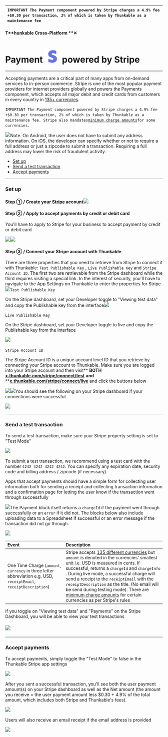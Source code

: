 | `IMPORTANT The Payment component powered by Stripe charges a 4.9% fee +$0.30 per transaction, 2% of which is taken by Thunkable as a maintenance fee` |
| :--- |


#### T**hunkable Cross-Platform **✕

# Payment ![](/assets/iOSviewIconStripe.png) powered by Stripe

---

Accepting payments are a critical part of many apps from on-demand services to in-person commerce. Stripe is one of the most popular payment providers for internet providers globally and powers the Payments component, which accepts all major debit and credit cards from customers in every country in [135+ currencies](https://stripe.com/docs/currencies).

`IMPORTANT The Payment component powered by Stripe charges a 4.9% fee +$0.30 per transaction, 2% of which is taken by Thunkable as a maintenance fee. Stripe also mandates`[`minimum charge amounts`](https://stripe.com/docs/currencies#charge-currencies)`for some currencies.`

![](/assets/payment-stripe-✕-fig-19.png)Note. On Android, the user does not have to submit any address information. On iOS, the developer can specify whether or not to require a full address or just a zipcode to submit a transaction. Requiring a full address may lower the risk of fraudulent activity.

* [Set up](#set-up)
* [Send a test transaction](#send-a-test-transaction)
* [Accept payments](#accept-payments)

---

### Set up

#### Step ① / Create your [Stripe](https://stripe.com/) account![](/assets/payment-stripe-✕-fig-1.png)

#### Step ② / Apply to accept payments by credit or debit card

You'll have to apply to Stripe for your business to accept payment by credit or debit card

![](/assets/payment-stripe-✕-fig-2.png)![](/assets/payment-stripe-✕-fig-3.png)

#### Step ③ / Connect your Stripe account with Thunkable

There are three properties that you need to retrieve from Stripe to connect it with Thunkable: `Test Publishable Key` , `Live Publishable Key` and `Stripe Account ID`. The first two are retrievable from the Stripe dashboard while the third requires visiting a special link. In the interest of security, you'll have to navigate to the App Settings on Thunkable to enter the properties for Stripe![](/assets/payment-stripe-✕-fig-7.png)`Test Publishable Key`

On the Stripe dashboard, set your Developer toggle to "Viewing test data" and copy the Publishable key from the interface![](/assets/payment-stripe-✕-fig-8.png)

`Live Publishable Key`

On the Stripe dashboard, set your Developer toggle to live and copy the Publishable key from the interface

![](/assets/payment-stripe-✕-fig-9.png)

`Stripe Account ID`

The Stripe Account ID is a unique account level ID that you retrieve by connecting your Stripe account to Thunkable. Make sure you are logged into your Stripe account and then visit** **BOTH** **[**x.thunkable.com/stripe/connect/test**](https://x.thunkable.com/stripe/connect/test)** **and** **[**x.thunkable.com/stripe/connect/live**](https://x.thunkable.com/stripe/connect/live) and click the buttons below

![](/assets/payment-stripe-✕-fig-10.png)![](/assets/payment-stripe-✕-fig-11.png)You should see the following on your Stripe dashboard if your connections were successful

![](/assets/payment-stripe-✕-fig-18.png)

---

### Send a test transaction

To send a test transaction, make sure your Stripe property setting is set to "Test Mode"

![](/assets/payment-stripe-✕-fig-7.png)

To submit a test transaction, we recommend using a test card with the number  `4242 4242 4242 4242`. You can specify any expiration date, security code and billing address / zipcode \(if necessary\).

Apps that accept payments should have a simple form for collecting user information both for sending a receipt and collecting transaction information and a confirmation page for letting the user know if the transaction went through successfully

![](/assets/payment-stripe-✕-fig-12.png)The Payment block itself returns a `chargeId` if the payment went through successfully or an `error` if it did not. The blocks below also include uploading data to a Spreadsheet if successful or an error message if the transaction did not go through.

![](/assets/payment-stripe-✕-fig-4.png)

| Event | Description |
| :--- | :--- |
| One Time Charge \(`amount`, `currency` in three letter abbreviation e.g. USD, `receiptEmail`, `receiptDescription`\) | Stripe accepts [135 different currencies](https://stripe.com/docs/currencies#charge-currencies) but `amount` is denoted in the currencies' smallest unit i.e. USD is measured in cents. If successful, returns a `chargeId` and `chargeInfo` . During live mode, a successful charge will send a receipt to the `receiptEmail` with the `receiptDescription` as the title. \(No email will be send during testing mode\). There are [minimum charge amounts](https://stripe.com/docs/currencies#charge-currencies) for certain currencies as per Stripe's rules |

If you toggle on "Viewing test data" and "Payments"  on the Stripe Dashboard, you will be able to view your test transactions

#### ![](/assets/payment-stripe-✕-fig-15.png)

---

### Accept payments

To accept payments, simply toggle the "Test Mode" to false in the Thunkable Stripe app settings

![](/assets/payment-stripe-✕-fig-14.png)

After you sent a successful transaction, you'll see both the user payment amount\(s\) on your Stripe dashboard as well as the Net amount \(the amount you receive = the user payment amount less $0.30 + 4.9% of the total amount, which includes both Stripe and Thunkable's fees\).

![](/assets/payment-stripe-✕-fig-16.png)

Users will also receive an email receipt if the email address is provided

![](/assets/payment-stripe-✕-fig-17.png)

